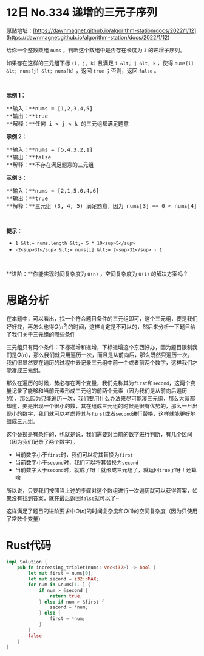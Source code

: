 # 12日 No.334 递增的三元子序列
原贴地址：[https://dawnmagnet.github.io/algorithm-station/docs/2022/1/12](https://dawnmagnet.github.io/algorithm-station/docs/2022/1/12)

给你一个整数数组&nbsp;`nums` ，判断这个数组中是否存在长度为 `3` 的递增子序列。

如果存在这样的三元组下标 `(i, j, k)`&nbsp;且满足 `i &lt; j &lt; k` ，使得&nbsp;`nums[i] &lt; nums[j] &lt; nums[k]` ，返回 `true` ；否则，返回 `false` 。

&nbsp;

**示例 1：**

<pre>**输入：**nums = [1,2,3,4,5]
**输出：**true
**解释：**任何 i &lt; j &lt; k 的三元组都满足题意
</pre>

**示例 2：**

<pre>**输入：**nums = [5,4,3,2,1]
**输出：**false
**解释：**不存在满足题意的三元组</pre>

**示例 3：**

<pre>**输入：**nums = [2,1,5,0,4,6]
**输出：**true
**解释：**三元组 (3, 4, 5) 满足题意，因为 nums[3] == 0 &lt; nums[4] == 4 &lt; nums[5] == 6
</pre>

&nbsp;

**提示：**

*   `1 &lt;= nums.length &lt;= 5 * 10<sup>5</sup>`
*   `-2<sup>31</sup> &lt;= nums[i] &lt;= 2<sup>31</sup> - 1`

&nbsp;

**进阶：**你能实现时间复杂度为 `O(n)` ，空间复杂度为 `O(1)` 的解决方案吗？

# 思路分析
在本题中，可以看出，找一个符合题目条件的三元组即可，这个三元组，要是我们好好找，再怎么也得$O(n^3)$的时间，这样肯定是不可以的，然后来分析一下题目给了我们关于三元组的哪些条件

三元组只有两个条件：下标递增和递增，下标递增这个东西好办，因为题目限制我们是$O(n)$，那么我们就只用遍历一次，而且是从前向后，那么既然只遍历一次，我们很显然要在遍历的过程中去记录三元组中前一个或者前两个数字，这样我们才能凑成三元组。

那么在遍历的时候，势必存在两个变量，我们先称其为`first`和`second`，这两个变量记录了能够和当前元素形成三元组的前两个元素（因为我们是从前向后遍历的），那么因为只能遍历一次，我们要用什么办法来尽可能凑三元组，那么大家都知道，要是出现一个很小的数，其在组成三元组的时候是很有优势的，那么一旦出现小的数字，我们就可以考虑将其与`first`或者`second`进行替换，这样就能更好地组成三元组。

这个替换是有条件的，也就是说，我们需要对当前的数字进行判断，有几个区间（因为我们记录了两个数字）。

- 当前数字小于`first`时，我们可以将其替换为`first`
- 当前数字小于`second`时，我们可以将其替换为`second`
- 当前数字大于`second`时，就成了呀！就形成三元组了，就返回`true`了呀！还算啥

所以说，只要我们按照当上述的步骤对这个数组进行一次遍历就可以获得答案，如果没有找到答案，就在最后返回`false`就可以了~

这样满足了题目的进阶要求中$O(n)$的时间复杂度和$O(1)$的空间复杂度（因为只使用了常数个变量）

# Rust代码
```rust
impl Solution {
    pub fn increasing_triplet(nums: Vec<i32>) -> bool {
        let mut first = nums[0];
        let mut second = i32::MAX;
        for num in &nums[1..] {
            if num > &second {
                return true;
            } else if num > &first {
                second = *num;
            } else {
                first = *num;
            }
        }
        false
    }
}
```